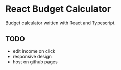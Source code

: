 # React Budget Calculator

Budget calculator written with React and Typescript.

## TODO

- edit income on click
- responsive design
- host on github pages
